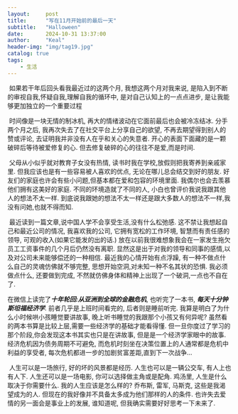 ```yaml
---
layout:     post
title:      "写在11月开始前的最后一天"
subtitle:   "Halloween"
date:       2024-10-31 13:37:00
author:     "Keal"
header-img: "img/tag19.jpg"
catalog: true
tags:
    - 生活
---
```

​		如果若干年后回头看我最近过的这两个月, 我想这两个月对我来说, 是陷入到不断的审视自我,怀疑自我,理解自我的循环中, 是对自己认知上的一点点进步, 是让我能够更加独立的一个重要过程

​		时间像是一块无情的制冰机, 再大的情绪波动在它面前最后也会被冷冻结冰. 分手两个月之后, 我再次失去了在社交平台上分享自己的欲望, 不再去期望得到别人的赞或评论, 去证明我并非没有人在乎和关心的失意者.  开心的表面下面藏的是一颗破碎后等待被爱修复的心.  但去修复破碎的心的往往不是爱,而是时间.

​		父母从小似乎就对教育子女没有热情, 读书时我在学校,放假则把我寄养到亲戚家里. 但我应该也是有一些容易被人喜欢的优点, 无论在哪儿总会结交到好的朋友.  好友们的家庭也许会有些小问题,但基本都在爱和包容的环境里面. 我偶尔也会去羡慕他们拥有这美好的家庭. 不同的环境造就了不同的人, 小白也曾评价我说我跟其他人的想法不太一样. 到底说我跟她的想法不太一样还是跟大多数人的想法不一样,我没有问她,也就不得而知. 

​		最近读到一篇文章,说中国人学不会享受生活,没有什么松弛感. 这不禁让我想起自己和最近公司的情况, 我喜欢我的公司, 它拥有宽松的工作环境, 智慧而有责任感的领导, 可观的收入(如果它能发的出的话.) 放在以前我很难想象我会在一家发生拖欠员工工资事件的几个月后仍然没有离职. 显然这是出于对我的领导和同事的感情,以及对公司未来能够偿还的一种相信. 最近我的心情开始有点浮躁, 有一种不做点什么自己的灵魂仿佛就不够完整, 思想开始空洞,对未知一种不名其状的恐惧. 我必须做点什么, 还要做到完成,  不然就仿佛身体和精神上出现了一个破洞,一点也不自在了.

​		在微信上读完了***十年轮回:从亚洲到全球的金融危机***, 也听完了一本书, ***每天十分钟斯坦福经济学***. 前者几乎是上班时间看完的, 后者则是睡前听完. 我算是明白了为什么小时候哄小孩睡觉要讲故事, 晚上听书睡觉的我跟那个小孩又有何异呢? 虽然看的两本书算是比较上层,需要一些经济学的基础才能看得懂. 但一旦你度过了学习的那个阶段,你会发现这本书其实也只是在讲故事, 但是是一个经济学家眼中的故事. 经济危机因为债务周期不可避免, 而危机时刻坐在决策位置上的人通常都是危机中利益的享受者, 每次危机都进一步的加剧贫富差距,直到下一次战争...

​		人生可以是一场旅行, 好的坏的风景都是经历. 人生也可以是一辆公交车, 有人上也有人下. 人生还可以是一场电影, 你可以选择做主角或是配角. 鸡汤里, 人生是什么取决于你需要什么. 我的人生应该是怎么样的? 乔布斯, 雷军, 马斯克, 这些是我渴望成为的人. 但现在的我好像并不具备太多成为他们那样的人的条件. 也许失去爱情的另一面会是事业上的发展, 谁知道呢, 但我确实需要好好思考一下未来了.

